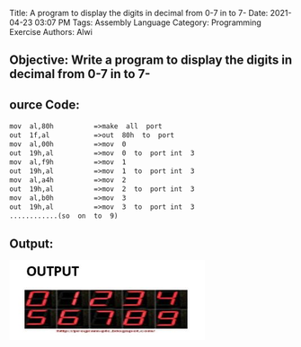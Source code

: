 Title: A program to display the digits in decimal from 0-7 in to 7-
Date: 2021-04-23 03:07 PM
Tags: Assembly Language
Category: Programming Exercise
Authors: Alwi

## Objective: Write a program to display the digits in decimal from 0-7 in to 7-

## ource Code:
```
mov  al,80h          =>make  all  port
out  1f,al           =>out  80h  to  port
mov  al,00h          =>mov  0
out  19h,al          =>mov  0  to  port int  3
mov  al,f9h          =>mov  1
out  19h,al          =>mov  1  to  port int  3
mov  al,a4h          =>mov  2
out  19h,al          =>mov  2  to  port int  3
mov  al,b0h          =>mov  3
out  19h,al          =>mov  3  to  port int  3
............(so  on  to  9)
```



## Output:
![Assembly Language 3](images/AL-3.1.JPG "AL-3 output")